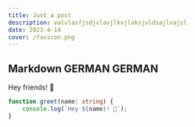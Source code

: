 ```yaml
---
title: Just a post
description: valvlasfjsdjvlavjlkvjlaksjvldsajlvajsl
date: 2023-4-14
cover: /favicon.png
---
```


## Markdown GERMAN GERMAN

Hey friends! 👋

```ts
function greet(name: string) {
	console.log(`Hey ${name}! 👋`);
}
```
